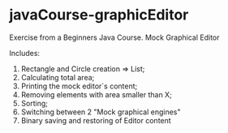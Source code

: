 # javaCourse-graphicEditor

Exercise from a Beginners Java Course. Mock Graphical Editor

Includes:
1. Rectangle and Circle creation => List;
2. Calculating total area;
3. Printing the mock editor`s content;
4. Removing elements with area smaller than X;
5. Sorting;
6. Switching between 2 "Mock graphical engines"
7. Binary saving and restoring of Editor content
